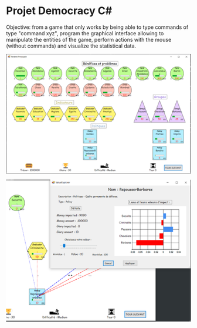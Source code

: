# Projet Democracy C#


Objective: from a game that only works by being able to type commands of type "command xyz", program the graphical interface allowing to manipulate the entities of the game, perform actions with the mouse (without commands) and visualize the statistical data.

![example0](example0.png)

![example1](example1.png)
